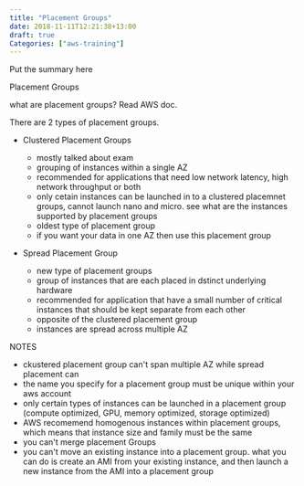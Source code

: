 ```yaml
---
title: "Placement Groups"
date: 2018-11-11T12:21:38+13:00
draft: true
Categories: ["aws-training"]
---
```

Put the summary here
<!--more-->

Placement Groups

what are placement groups? Read AWS doc.

There are 2 types of placement groups.

* Clustered Placement Groups
  - mostly talked about exam
  - grouping of instances within a single AZ
  - recommended for applications that need low network latency, high network throughput or both
  - only cetain instances can be launched in to a clustered placemnet groups, cannot launch nano and micro. see what are the instances supported by placement groups
  - oldest type of placement group
  - if you want your data in one AZ then use this placement group

* Spread Placement Group
  - new type of placement groups
  - group of instances that are each placed in dstinct underlying hardware
  - recommended for application that have a small number of critical instances that should be kept separate from each other
  - opposite of the clustered placement group
  - instances are spread across multiple AZ

NOTES

* ckustered placement group can't span multiple AZ while spread placement can
* the name you specify for a placement group must be unique within your aws account
* only certain types of instances can be launched in a placement group (compute optimized, GPU, memory optimized, storage optimized)
* AWS recomemend homogenous instances within placement groups, which means that instance size and family must be the same
* you can't merge placement Groups
* you can't move an existing instance into a placement group. what you can do is create an AMI from your existing instance, and then launch a new instance from the AMI into a placement group
